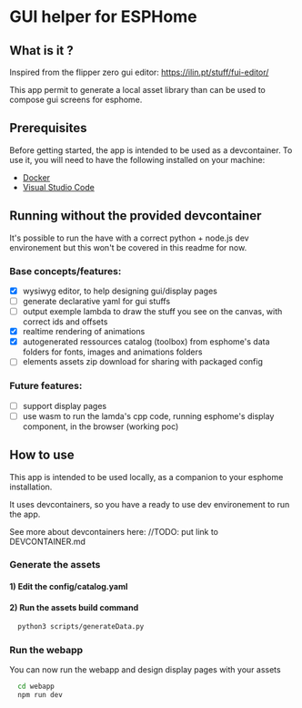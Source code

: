 # GUI helper for ESPHome

## What is it ?

Inspired from the flipper zero gui editor: https://ilin.pt/stuff/fui-editor/

This app permit to generate a local asset library than can be used to compose gui screens for esphome.

## Prerequisites

Before getting started, the app is intended to be used as a devcontainer. To use it, you will need to have the following installed on your machine:

- [Docker](https://www.docker.com/)
- [Visual Studio Code](https://code.visualstudio.com/)

## Running without the provided devcontainer

It's possible to run the have with a correct python + node.js dev environement but this won't be covered in this readme for now.

### Base concepts/features:

- [x] wysiwyg editor, to help designing gui/display pages
- [ ] generate declarative yaml for gui stuffs
- [ ] output exemple lambda to draw the stuff you see on the canvas, with correct ids and offsets
- [x] realtime rendering of animations
- [x] autogenerated ressources catalog (toolbox) from esphome's data folders for fonts, images and animations folders
- [ ] elements assets zip download for sharing with packaged config

### Future features:

- [ ] support display pages
- [ ] use wasm to run the lamda's cpp code, running esphome's display component, in the browser (working poc)

## How to use

This app is intended to be used locally, as a companion to your esphome installation.

It uses devcontainers, so you have a ready to use dev environement to run the app.

See more about devcontainers here: //TODO: put link to DEVCONTAINER.md

### Generate the assets

#### 1) Edit the config/catalog.yaml

#### 2) Run the assets build command

```bash
  python3 scripts/generateData.py
```

### Run the webapp

You can now run the webapp and design display pages with your assets

```bash
  cd webapp
  npm run dev
```

